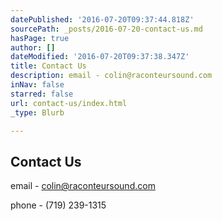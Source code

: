 ```yaml
---
datePublished: '2016-07-20T09:37:44.818Z'
sourcePath: _posts/2016-07-20-contact-us.md
hasPage: true
author: []
dateModified: '2016-07-20T09:37:38.347Z'
title: Contact Us
description: email - colin@raconteursound.com
inNav: false
starred: false
url: contact-us/index.html
_type: Blurb

---
```

## Contact Us

email - colin@raconteursound.com

phone - (719) 239-1315